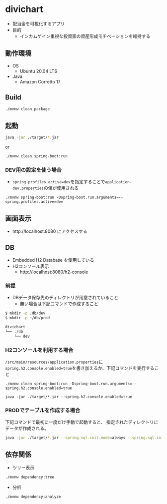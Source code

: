 # divichart
- 配当金を可視化するアプリ
- 目的
  - インカムゲイン重視な投資家の資産形成モチベーションを維持する

## 動作環境
- OS
  - Ubuntu 20.04 LTS
- Java
  - Amazon Corretto 17

## Build
```bash
./mvnw clean package
```

## 起動
```bash
java -jar ./target/*.jar
```
or
```bash
./mvnw clean spring-boot:run
```
### DEV用の設定を使う場合
- `spring.profiles.active=dev`を指定することで`application-dev.properties`の値が使用される
```
./mvnw spring-boot:run -Dspring-boot.run.arguments=--spring.profiles.active=dev
```

## 画面表示
- http://localhost:8080 にアクセスする

## DB
- Embedded H2 Database を使用している
- H2コンソール表示
  - http://localhost:8080/h2-console
### 前提
- DBデータ保存先のディレクトリが用意されていること
  - 無い場合は下記コマンドで作成すること
```bash
$ mkdir -p .db/dev
$ mkdir -p ~/db/prod

divichart
└── ./db
    └── dev
```
### H2コンソールを利用する場合
`/src/main/resources/application.properties`に`spring.h2.console.enabled=true`を書き加えるか、下記コマンドを実行すること
```
./mvnw clean spring-boot:run -Dspring-boot.run.arguments=--spring.h2.console.enabled=true
```
```
java -jar ./target/*.jar --spring.h2.console.enabled=true
```
### PRODでテーブルを作成する場合
下記コマンドで最初に一度だけ手動で起動すると、
指定されたディレクトリにデータが作成される。
```bash
java -jar ./target/*.jar --spring.sql.init.mode=always --spring.sql.init.schema-locations=classpath:./sql/schema.sql
```

## 依存関係
- ツリー表示
```bash
./mvnw dependency:tree
```
- 分析
```bash
./mvnw dependency:analyze
```

